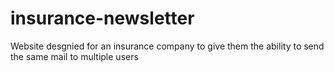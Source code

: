 # insurance-newsletter

Website desgnied for an insurance company to give
them the ability to send the same mail to multiple users
